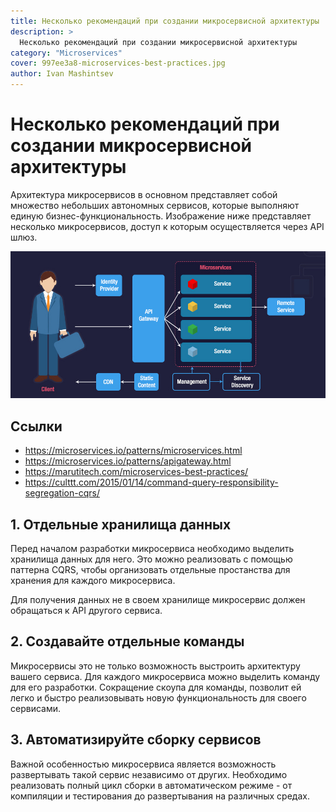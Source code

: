 ```yaml
---
title: Несколько рекомендаций при создании микросервисной архитектуры
description: >
  Несколько рекомендаций при создании микросервисной архитектуры
category: "Microservices"
cover: 997ee3a8-microservices-best-practices.jpg
author: Ivan Mashintsev
---
```


# Несколько рекомендаций при создании микросервисной архитектуры

Архитектура микросервисов в основном представляет собой множество небольших автономных сервисов, которые выполняют единую бизнес-функциональность. Изображение ниже представляет несколько микросервисов, доступ к которым осуществляется через API шлюз.

![](997ee3a8-microservices-best-practices.jpg)

## Ссылки
- https://microservices.io/patterns/microservices.html
- https://microservices.io/patterns/apigateway.html
- https://marutitech.com/microservices-best-practices/
- https://culttt.com/2015/01/14/command-query-responsibility-segregation-cqrs/


## 1. Отдельные хранилища данных

Перед началом разработки микросервиса необходимо выделить хранилища данных для него. Это можно реализовать с помощью паттерна CQRS, чтобы организовать отдельные простанства для хранения для каждого микросервиса.

Для получения данных не в своем хранилище микросервис должен обращаться к API другого сервиса.

## 2. Создавайте отдельные команды

Микросервисы это не только возможность выстроить архитектуру вашего сервиса. Для каждого микросервиса можно выделить команду для его разработки. Сокращение скоупа для команды, позволит ей легко и быстро реализовывать новую функциональность для своего сервисами.

## 3. Автоматизируйте сборку сервисов

Важной особенностью микросервиса является возможность развертывать такой сервис независимо от других. Необходимо реализовать полный цикл сборки в автоматическом режиме - от компиляции и тестирования до развертывания на различных средах.

